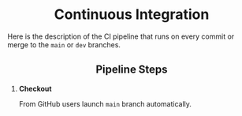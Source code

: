 # <div align="center"> Continuous Integration </div>

Here is the description of the CI pipeline that runs on every commit or merge to the `main` or `dev` branches.

## <div align="center">Pipeline Steps</div>

1. **Checkout**

    From GitHub users launch `main` branch automatically.